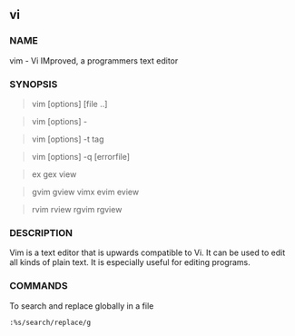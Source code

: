 ## vi

### NAME

vim - Vi IMproved, a programmers text editor

### SYNOPSIS

> vim [options] [file ..] 

> vim [options] - 

> vim [options] -t tag 

> vim [options] -q [errorfile] 

> ex gex view 

> gvim gview vimx evim eview 

> rvim rview rgvim rgview

### DESCRIPTION

Vim is a text editor that is upwards compatible to Vi.  It can be used to edit all kinds of plain text.  It is especially useful for editing programs.

### COMMANDS

To search and replace globally in a file

```bash
:%s/search/replace/g
```